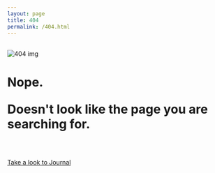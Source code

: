 ```yaml
---
layout: page
title: 404
permalink: /404.html
---
```


<br>
<img src="http://payload399.cargocollective.com/1/10/325579/10282917/404.png" alt="404 img">
<br>
<h1>
Nope.
<p>Doesn't look like the page you are searching for.</h1></p>
<br>
<br>
<a href="http://fabriziogoglia.com//journal/" class="button">Take a look to Journal</a>
